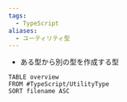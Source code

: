 ```yaml
---
tags:
  - TypeScript
aliases:
  - ユーティリティ型
---
```

- ある型から別の型を作成する型
```dataview
TABLE overview
FROM #TypeScript/UtilityType 
SORT filename ASC
```
